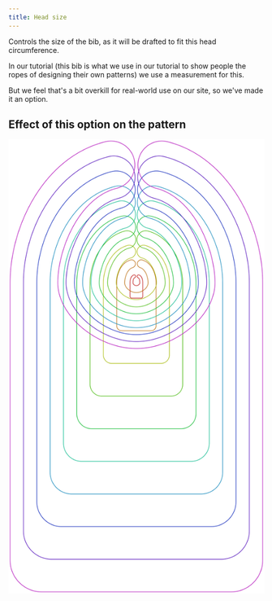 ```yaml
---
title: Head size
---
```


Controls the size of the bib, as it will be drafted to fit this head circumference.

In our tutorial (this bib is what we use in our tutorial to show people the ropes of designing their own patterns) we use a measurement for this.

But we feel that's a bit overkill for real-world use on our site, so we've made it an option.


## Effect of this option on the pattern
![This image shows the effect of this option by superimposing several variants that have a different value for this option](bob_headsize_sample.svg "Effect of this option on the pattern")
